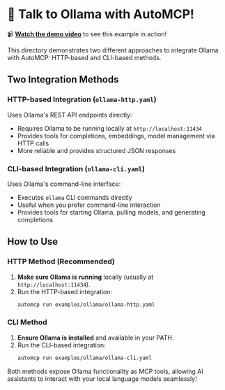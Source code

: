 # 🤖 Talk to Ollama with AutoMCP!

📹 **[Watch the demo video](https://youtu.be/yqJV9rNwfg8)** to see this example in action!

This directory demonstrates two different approaches to integrate Ollama with AutoMCP: HTTP-based and CLI-based methods.

## Two Integration Methods

### HTTP-based Integration (`ollama-http.yaml`)
Uses Ollama's REST API endpoints directly:
- Requires Ollama to be running locally at `http://localhost:11434`
- Provides tools for completions, embeddings, model management via HTTP calls
- More reliable and provides structured JSON responses

### CLI-based Integration (`ollama-cli.yaml`) 
Uses Ollama's command-line interface:
- Executes `ollama` CLI commands directly
- Useful when you prefer command-line interaction
- Provides tools for starting Ollama, pulling models, and generating completions

## How to Use

### HTTP Method (Recommended)
1. **Make sure Ollama is running** locally (usually at `http://localhost:11434`).
2. Run the HTTP-based integration:
   ```bash
   automcp run examples/ollama/ollama-http.yaml
   ```

### CLI Method  
1. **Ensure Ollama is installed** and available in your PATH.
2. Run the CLI-based integration:
   ```bash
   automcp run examples/ollama/ollama-cli.yaml
   ```

Both methods expose Ollama functionality as MCP tools, allowing AI assistants to interact with your local language models seamlessly!
